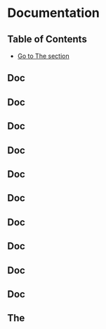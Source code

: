 # Documentation

## Table of Contents
- [Go to The section](#the)


## <a id="doc">Doc</a>

## <a id="doc">Doc</a>



## <a id="doc">Doc</a>

## <a id="doc">Doc</a>


## <a id="doc">Doc</a>
## <a id="doc">Doc</a>


## <a id="doc">Doc</a>

## <a id="doc">Doc</a>

## <a id="doc">Doc</a>

## <a id="doc">Doc</a>

## <a id="the">The</a>


